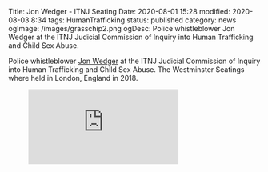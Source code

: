 Title: Jon Wedger - ITNJ Seating
Date: 2020-08-01 15:28
modified: 2020-08-03 8:34
tags: HumanTrafficking
status: published
category: news
ogImage: /images/grasschip2.png
ogDesc: Police whistleblower Jon Wedger at the ITNJ Judicial Commission of Inquiry into Human Trafficking and Child Sex Abuse.

<!-- PELICAN_BEGIN_SUMMARY -->

Police whistleblower [Jon Wedger](https://commission.itnj.org/2018/06/05/john-wedger-police-whistleblower/) at the ITNJ Judicial Commission of Inquiry into Human Trafficking and Child Sex Abuse. The Westminster Seatings where held in London, England in 2018.  

<!-- PELICAN_END_SUMMARY -->

<figure class="video_container">
	<iframe
		src="https://www.youtube-nocookie.com/embed/z01qB-HeYV8"
		frameborder="0"
		SameSite="Lax"
		allow="accelerometer; autoplay; encrypted-media; gyroscope; picture-in-picture"
		allowfullscreen = "yes">
	</iframe>
</figure>
